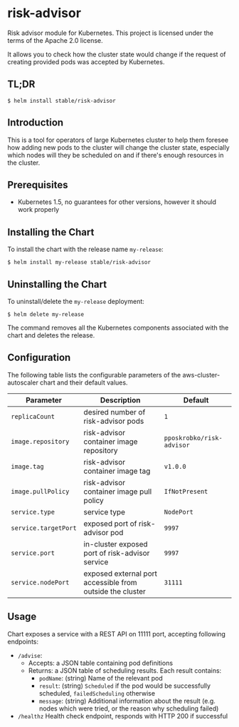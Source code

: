 # risk-advisor
Risk advisor module for Kubernetes. This project is licensed under the terms of the Apache 2.0 license.

It allows you to check how the cluster state would change if the request of creating provided pods was accepted by Kubernetes.

## TL;DR

```console
$ helm install stable/risk-advisor
```

## Introduction
This is a tool for operators of large Kubernetes cluster to help them foresee how adding new pods to the cluster will change the cluster state, especially which nodes will they be scheduled on and if there's enough resources in the cluster.

## Prerequisites
  - Kubernetes 1.5, no guarantees for other versions, however it should work properly

## Installing the Chart

To install the chart with the release name `my-release`:

```console
$ helm install my-release stable/risk-advisor
```

## Uninstalling the Chart

To uninstall/delete the `my-release` deployment:

```console
$ helm delete my-release
```

The command removes all the Kubernetes components associated with the chart and deletes the release.

## Configuration

The following table lists the configurable parameters of the aws-cluster-autoscaler chart and their default values.

Parameter | Description | Default
--- | --- | ---
`replicaCount` | desired number of risk-advisor pods | `1`
`image.repository` | risk-advisor container image repository | `pposkrobko/risk-advisor`
`image.tag` | risk-advisor container image tag | `v1.0.0`
`image.pullPolicy` | risk-advisor container image pull policy | `IfNotPresent`
`service.type` | service type | `NodePort`
`service.targetPort` | exposed port of risk-advisor pod| `9997`
`service.port` | in-cluster exposed port of risk-advisor service | `9997`
`service.nodePort` | exposed external port accessible from outside the cluster | `31111`

## Usage

Chart exposes a service with a REST API on 11111 port, accepting following endpoints:
 * `/advise`:
     * Accepts: a JSON table containing pod definitions
     * Returns: a JSON table of scheduling results. Each result contains:
       	 * `podName`: (string) Name of the relevant pod
         * `result`: (string) `Scheduled` if the pod would be successfully scheduled, `failedScheduling` otherwise
         * `message`: (string) Additional information about the result (e.g. nodes which were tried, or the reason why scheduling failed)
 * `/healthz`  Health check endpoint, responds with HTTP 200 if successful


